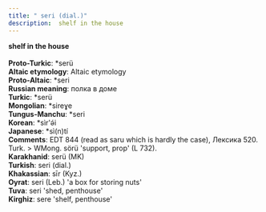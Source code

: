 ```yaml
---
title: " seri (dial.)"
description:  shelf in the house
---
```

<p data-pagefind-weight="0.5">
<strong> shelf in the house</strong><br><br>
<strong>Proto-Turkic</strong>:  *serü<br>
<strong>Altaic etymology</strong>:  Altaic etymology<br>
<strong> Proto-Altaic</strong>:  *seri<br>
<strong>Russian meaning</strong>:  полка в доме<br>
<strong>Turkic</strong>:  *serü<br>
<strong>Mongolian</strong>:  *sireɣe<br>
<strong>Tungus-Manchu</strong>:  *seri<br>
<strong>Korean</strong>:  *sìr'ǝ́i<br>
<strong>Japanese</strong>:  *sì(n)tí<br>
<strong>Comments</strong>:  EDT 844 (read as saru which is hardly the case), Лексика 520. Turk. > WMong. sörü 'support, prop' (L 732).<br>
<strong>Karakhanid</strong>:  serü (MK)<br>
<strong>Turkish</strong>:  seri (dial.)<br>
<strong>Khakassian</strong>:  sīr (Kyz.)<br>
<strong>Oyrat</strong>:  seri (Leb.) 'a box for storing nuts'<br>
<strong>Tuva</strong>:  seri 'shed, penthouse'<br>
<strong>Kirghiz</strong>:  sere 'shelf, penthouse'<br>

</p>
